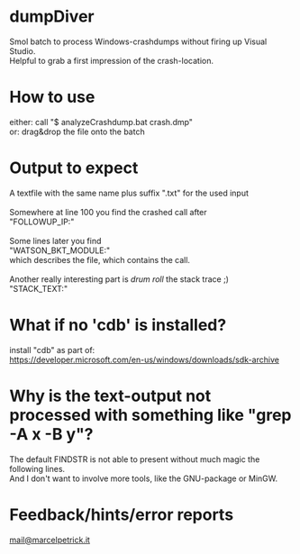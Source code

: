 # dumpDiver</br>
Smol batch to process Windows-crashdumps without firing up Visual Studio.</br>
Helpful to grab a first impression of the crash-location.</br>

# How to use</br>
either: call "$ analyzeCrashdump.bat crash.dmp"</br>
or: drag&drop the file onto the batch</br>

# Output to expect </br> 
A textfile with the same name plus suffix ".txt" for the used input</br>
</br>
Somewhere at line 100 you find the crashed call after</br>
"FOLLOWUP_IP:"</br>
</br>
Some lines later you find</br>
"WATSON_BKT_MODULE:"</br>
which describes the file, which contains the call.</br>
</br>
Another really interesting part is *drum roll* the stack trace ;)</br>
"STACK_TEXT:"</br>

# What if no 'cdb' is installed?</br>
install "cdb" as part of:</br>
https://developer.microsoft.com/en-us/windows/downloads/sdk-archive</br>

# Why is the text-output not processed with something like "grep -A x -B y"?
The default FINDSTR is not able to present without much magic the following lines.</br>
And I don't want to involve more tools, like the GNU-package or MinGW.</br>

# Feedback/hints/error reports
mail@marcelpetrick.it
